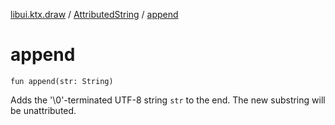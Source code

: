 [libui.ktx.draw](../README.md) / [AttributedString](README.md) / [append](append.md)

# append

`fun append(str: String)`

Adds the '\\0'-terminated UTF-8 string `str` to the end. The new substring will be unattributed.

